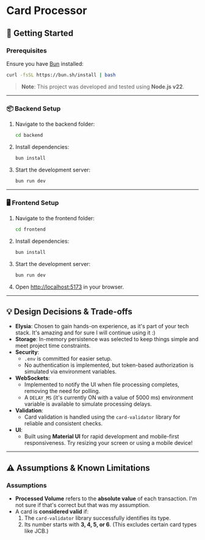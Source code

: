 # Card Processor

## 🚀 Getting Started

### Prerequisites
Ensure you have [Bun](https://bun.sh/) installed:

```bash
curl -fsSL https://bun.sh/install | bash
```

> **Note**: This project was developed and tested using **Node.js v22**.

---

### 📦 Backend Setup

1. Navigate to the backend folder:
   ```bash
   cd backend
   ```

2. Install dependencies:
   ```bash
   bun install
   ```

3. Start the development server:
   ```bash
   bun run dev
   ```

---

### 🖥️ Frontend Setup

1. Navigate to the frontend folder:
   ```bash
   cd frontend
   ```

2. Install dependencies:
   ```bash
   bun install
   ```

3. Start the development server:
   ```bash
   bun run dev
   ```

4. Open [http://localhost:5173](http://localhost:5173) in your browser.

---

## 💡 Design Decisions & Trade-offs

- **Elysia**: Chosen to gain hands-on experience, as it's part of your tech stack. It's amazing and for sure I will continue using it :)
- **Storage**: In-memory persistence was selected to keep things simple and meet project time constraints.
- **Security**:
  - `.env` is committed for easier setup.
  - No authentication is implemented, but token-based authorization is simulated via environment variables.
- **WebSockets**:
  - Implemented to notify the UI when file processing completes, removing the need for polling.
  - A `DELAY_MS` (it's currently ON with a value of 5000 ms) environment variable is available to simulate processing delays.
- **Validation**:
  - Card validation is handled using the `card-validator` library for reliable and consistent checks.
- **UI**:
  - Built using **Material UI** for rapid development and mobile-first responsiveness. Try resizing your screen or using a mobile device!

---

## ⚠️ Assumptions & Known Limitations

### Assumptions
- **Processed Volume** refers to the **absolute value** of each transaction. I'm not sure if that's correct but that was my assumption.
- A card is **considered valid** if:
  1. The `card-validator` library successfully identifies its type.
  2. Its number starts with **3, 4, 5, or 6**. (This excludes certain card types like JCB.)
